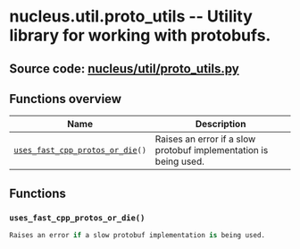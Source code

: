 # nucleus.util.proto_utils -- Utility library for working with protobufs.
**Source code:** [nucleus/util/proto_utils.py](https://github.com/google/nucleus/tree/master/nucleus/util/proto_utils.py)
---


## Functions overview
Name | Description
-----|------------
[`uses_fast_cpp_protos_or_die`](#uses_fast_cpp_protos_or_die)`()` | Raises an error if a slow protobuf implementation is being used.

## Functions
### `uses_fast_cpp_protos_or_die()`<a name="uses_fast_cpp_protos_or_die"></a>
```python
Raises an error if a slow protobuf implementation is being used.
```

